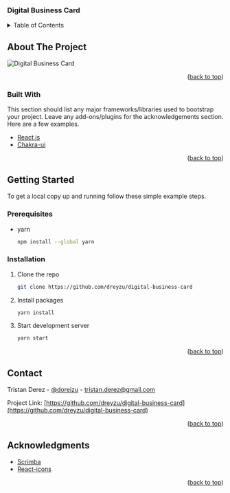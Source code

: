 ### Digital Business Card

<div id="top"></div>

<!-- TABLE OF CONTENTS -->
<details>
  <summary>Table of Contents</summary>
  <ol>
    <li>
      <a href="#about-the-project">About The Project</a>
      <ul>
        <li><a href="#built-with">Built With</a></li>
      </ul>
    </li>
    <li>
      <a href="#getting-started">Getting Started</a>
      <ul>
        <li><a href="#prerequisites">Prerequisites</a></li>
        <li><a href="#installation">Installation</a></li>
      </ul>
    </li>
    <li><a href="#contact">Contact</a></li>
    <li><a href="#acknowledgments">Acknowledgments</a></li>
  </ol>
</details>

<!-- ABOUT THE PROJECT -->

## About The Project

![Digital Business Card](https://i.ibb.co/wrzNkHN/Digital-business-card.png)

<p align="right">(<a href="#top">back to top</a>)</p>

### Built With

This section should list any major frameworks/libraries used to bootstrap your project. Leave any add-ons/plugins for the acknowledgements section. Here are a few examples.

- [React.js](https://reactjs.org/)
- [Chakra-ui](https://chakra-ui.com/)

<p align="right">(<a href="#top">back to top</a>)</p>

<!-- GETTING STARTED -->

## Getting Started

To get a local copy up and running follow these simple example steps.

### Prerequisites

- yarn
  ```sh
  npm install --global yarn
  ```

### Installation

1. Clone the repo

   ```sh
   git clone https://github.com/dreyzu/digital-business-card
   ```

2. Install packages

   ```sh
   yarn install
   ```

3. Start development server

   ```sh
   yarn start
   ```

<p align="right">(<a href="#top">back to top</a>)</p>

<!-- CONTACT -->

## Contact

Tristan Derez - [@doreizu](https://twitter.com/doreizu) - tristan.derez@gmail.com

Project Link: [https://github.com/dreyzu/digital-business-card](https://github.com/dreyzu/digital-business-card)

<p align="right">(<a href="#top">back to top</a>)</p>

<!-- ACKNOWLEDGMENTS -->

## Acknowledgments

- [Scrimba](https://scrimba.com/learn/learnreact/section-1-solo-project-coce646e88eea46f91af43ca4)
- [React-icons](https://react-icons.github.io/react-icons/)

<p align="right">(<a href="#top">back to top</a>)</p>
